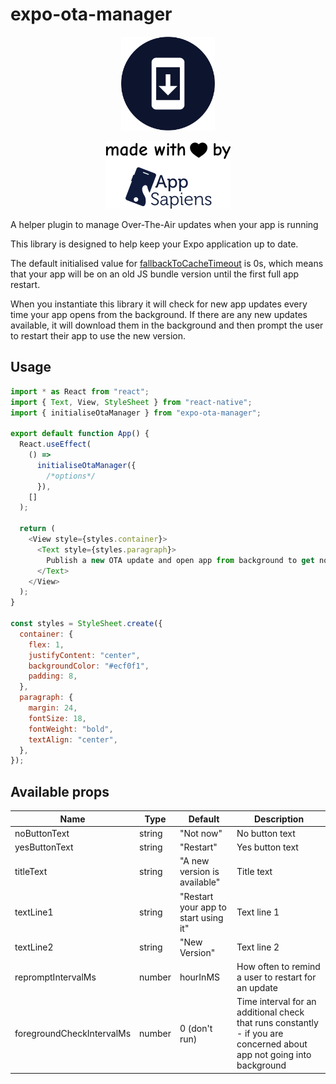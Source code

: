 # expo-ota-manager

<p align="center">
  <img width="150" src="expo-ota-manager.svg">
</p>
<p align="center">
  <img width="200" src="app-sap.png">
</p>
A helper plugin to manage Over-The-Air updates when your app is running

This library is designed to help keep your Expo application up to date.

The default initialised value for [fallbackToCacheTimeout](https://docs.expo.io/versions/latest/config/app/#fallbacktocachetimeout) is 0s, which means that your app will be on an old JS bundle version until the first full app restart.

When you instantiate this library it will check for new app updates every time your app opens from the background.
If there are any new updates available, it will download them in the background and then prompt the user to restart their app to use the new version.

## Usage

```javascript
import * as React from "react";
import { Text, View, StyleSheet } from "react-native";
import { initialiseOtaManager } from "expo-ota-manager";

export default function App() {
  React.useEffect(
    () =>
      initialiseOtaManager({
        /*options*/
      }),
    []
  );

  return (
    <View style={styles.container}>
      <Text style={styles.paragraph}>
        Publish a new OTA update and open app from background to get notified
      </Text>
    </View>
  );
}

const styles = StyleSheet.create({
  container: {
    flex: 1,
    justifyContent: "center",
    backgroundColor: "#ecf0f1",
    padding: 8,
  },
  paragraph: {
    margin: 24,
    fontSize: 18,
    fontWeight: "bold",
    textAlign: "center",
  },
});
```

## Available props

| Name                      | Type   | Default                              | Description                                                                                                           |
| ------------------------- | ------ | ------------------------------------ | --------------------------------------------------------------------------------------------------------------------- |
| noButtonText              | string | "Not now"                            | No button text                                                                                                        |
| yesButtonText             | string | "Restart"                            | Yes button text                                                                                                       |
| titleText                 | string | "A new version is available"         | Title text                                                                                                            |
| textLine1                 | string | "Restart your app to start using it" | Text line 1                                                                                                           |
| textLine2                 | string | "New Version"                        | Text line 2                                                                                                           |
| repromptIntervalMs        | number | hourInMS                             | How often to remind a user to restart for an update                                                                   |
| foregroundCheckIntervalMs | number | 0 (don't run)                        | Time interval for an additional check that runs constantly - if you are concerned about app not going into background |
